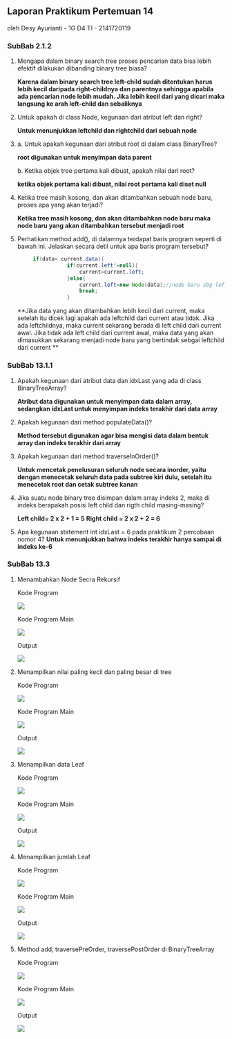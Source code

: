 ## Laporan Praktikum Pertemuan 14 
oleh Desy Ayurianti - 1G D4 TI - 2141720119 

### SubBab 2.1.2 
1. Mengapa dalam binary search tree proses pencarian data bisa lebih efektif
   dilakukan dibanding binary tree biasa?

   **Karena dalam binary search tree left-child sudah ditentukan harus lebih kecil daripada right-childnya dan parentnya sehingga apabila ada pencarian node lebih mudah. Jika lebih kecil dari yang dicari maka langsung ke arah left-child dan sebaliknya**
2. Untuk apakah di class Node, kegunaan dari atribut left dan right?

   **Untuk menunjukkan leftchild dan rightchild dari sebuah node**
3. a. Untuk apakah kegunaan dari atribut root di dalam class BinaryTree?

   **root digunakan untuk menyimpan data parent**

   b. Ketika objek tree pertama kali dibuat, apakah nilai dari root?

   **ketika objek pertama kali dibuat, nilai root pertama kali diset null**
4. Ketika tree masih kosong, dan akan ditambahkan sebuah node baru, proses apa
   yang akan terjadi?
   
   **Ketika tree masih kosong, dan akan ditambahkan node baru maka node baru yang akan ditambahkan tersebut menjadi root**
5. Perhatikan method add(), di dalamnya terdapat baris program seperti di bawah
   ini. Jelaskan secara detil untuk apa baris program tersebut?
    ```java 
         if(data< current.data){
                    if(current.left!=null){
                        current=current.left;
                    }else{
                        current.left=new Node(data);//node baru sbg leftchild root
                        break;
                    }
   
   ```
   **Jika data yang akan ditambahkan lebih kecil dari current, maka setelah itu dicek lagi apakah ada leftchild dari current atau tidak. Jika ada leftchildnya, maka current sekarang berada di left child dari current awal. Jika tidak ada left child dari current awal, maka data yang akan dimasukkan sekarang menjadi node baru yang bertindak sebgai leftchild dari current **

### SubBab 13.1.1
1. Apakah kegunaan dari atribut data dan idxLast yang ada di class
   BinaryTreeArray?

   **Atribut data digunakan untuk menyimpan data dalam array, sedangkan idxLast untuk menyimpan indeks terakhir dari data array**
2. Apakah kegunaan dari method populateData()?

   **Method tersebut digunakan agar bisa mengisi data dalam bentuk array dan indeks terakhir dari array**
3. Apakah kegunaan dari method traverseInOrder()?

   **Untuk mencetak penelusuran seluruh node secara inorder, yaitu dengan menecetak seluruh data pada subtree kiri dulu, setelah itu menecetak root dan cetak subtree kanan**
4. Jika suatu node binary tree disimpan dalam array indeks 2, maka di indeks
   berapakah posisi left child dan rigth child masing-masing?
   
   **Left child= 2 x 2 + 1 = 5**
   **Right child = 2 x 2 + 2 = 6**

5. Apa kegunaan statement int idxLast = 6 pada praktikum 2 percobaan nomor
   4?
   **Untuk menunjukkan bahwa indeks terakhir hanya sampai di indeks ke-6**


### SubBab 13.3 
1. Menambahkan Node Secra Rekursif 
   
   Kode Program 

   <img src = "Tugas1.1.jpg">

   Kode Program Main

   <img src = "Tugas1.2.jpg">

   Output

   <img src = "Tugas1.3.jpg">

2. Menampilkan nilai paling kecil dan paling besar di tree 

   Kode Program

   <img src = "Tugas2.1.jpg">

   Kode Program Main

   <img src = "Tugas2.2.jpg">

   Output

   <img src = "Tugas2.3.jpg">

3. Menampilkan data Leaf 

   Kode Program

   <img src = "Tugas3.1.jpg">

   Kode Program Main

   <img src = "Tugas3.2.jpg">

   Output

   <img src = "Tugas3.3.jpg">

4. Menampilkan jumlah Leaf 

   Kode Program

   <img src = "Tugas4.1.jpg">

   Kode Program Main

   <img src = "Tugas4.2.jpg">

   Output

   <img src = "Tugas4.3.jpg">

5. Method add, traversePreOrder, traversePostOrder di BinaryTreeArray 

   Kode Program

   <img src = "Tugas5.1.jpg">

   Kode Program Main

   <img src = "Tugas5.2.jpg">

   Output

   <img src = "Tugas5.3.jpg">
